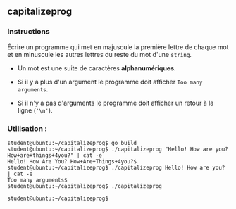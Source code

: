 ## capitalizeprog

### Instructions

Écrire un programme qui met en majuscule la première lettre de chaque mot et en minuscule les autres lettres du reste du mot d'une `string`.

- Un mot est une suite de caractères **alphanumériques**.

- Si il y a plus d'un argument le programme doit afficher `Too many arguments`.

- Si il n'y a pas d'arguments le programme doit afficher un retour à la ligne (`'\n'`).

### Utilisation :

```console
student@ubuntu:~/capitalizeprog$ go build
student@ubuntu:~/capitalizeprog$ ./capitalizeprog "Hello! How are you? How+are+things+4you?" | cat -e
Hello! How Are You? How+Are+Things+4you?$
student@ubuntu:~/capitalizeprog$ ./capitalizeprog Hello! How are you? | cat -e
Too many arguments$
student@ubuntu:~/capitalizeprog$ ./capitalizeprog

student@ubuntu:~/capitalizeprog$
```

